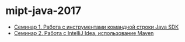 # mipt-java-2017

* [Семинар 1. Работа с инструментами командной строки Java SDK](seminar1/README.md)
* [Семинар 2. Работа с IntelliJ Idea, использование Maven](seminar2/README.md)
